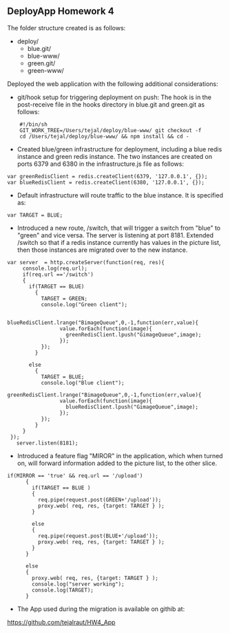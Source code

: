 ## DeployApp Homework 4 

The folder structure created is as follows:
* deploy/
  * blue.git/
  * blue-www/
  * green.git/
  * green-www/

Deployed the web application with the following additional considerations:
* git/hook setup for triggering deployment on push:
  The hook is in the post-receive file in the hooks directory in blue.git and green.git as follows:

````
    #!/bin/sh
    GIT_WORK_TREE=/Users/tejal/deploy/blue-www/ git checkout -f
    cd /Users/tejal/deploy/blue-www/ && npm install && cd -  
````
* Created blue/green infrastructure for deployment, including a blue redis instance and green redis instance.
The two instances are created on ports 6379 and 6380 in the infrastructure.js file as follows:

 ````
 var greenRedisClient = redis.createClient(6379, '127.0.0.1', {});
 var blueRedisClient = redis.createClient(6380, '127.0.0.1', {});
 ````
* Default infrastructure will route traffic to the blue instance.
It is specified as:
 ``` 
 var TARGET = BLUE;
 ```

* Introduced a new route, /switch, that will trigger a switch from "blue" to "green" and vice versa. The server is listening at port 8181. Extended /switch so that if a redis instance currently has values in the picture list, then those instances are migrated over to the new instance.

 ````
 var server  = http.createServer(function(req, res){
      console.log(req.url);
      if(req.url =='/switch')
      {
        if(TARGET == BLUE)
          {
            TARGET = GREEN;
            console.log("Green client");

            blueRedisClient.lrange("BimageQueue",0,-1,function(err,value){
                  value.forEach(function(image){
                    greenRedisClient.lpush("GimageQueue",image);
                  });
            });
          }

        else
          {
            TARGET = BLUE;
            console.log("Blue client");
            greenRedisClient.lrange("BimageQueue",0,-1,function(err,value){
                  value.forEach(function(image){
                    blueRedisClient.lpush("GimageQueue",image);
                  });
            });
          }
      }
  });
    server.listen(8181);
 ````


* Introduced a feature flag "MIROR" in the application, which when turned on, will forward information added to the picture list, to the other slice.

````
if(MIRROR == 'true' && req.url == '/upload')
      { 
        if(TARGET == BLUE )
        {
          req.pipe(request.post(GREEN+'/upload'));
          proxy.web( req, res, {target: TARGET } );
        }
            
        else
        {
          req.pipe(request.post(BLUE+'/upload'));
          proxy.web( req, res, {target: TARGET } );
        }
      }
      
      else
      {
        proxy.web( req, res, {target: TARGET } );
        console.log("server working");
        console.log(TARGET);
      }
````

* The App used during the migration is available on githib at:

 https://github.com/tejalraut/HW4_App
